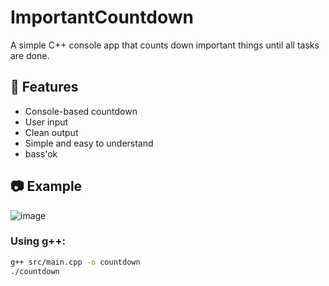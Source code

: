# ImportantCountdown

A simple C++ console app that counts down important things until all tasks are done.

## 🚀 Features
- Console-based countdown
- User input
- Clean output
- Simple and easy to understand
- bass'ok

## 📷 Example
![image](https://github.com/user-attachments/assets/88b5e524-3cf3-4bd3-8f69-6ec3d40b02f7)


### Using g++:

```bash
g++ src/main.cpp -o countdown
./countdown
